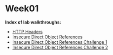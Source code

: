 # Week01
**Index of lab walkthroughs:**

* [HTTP Headers]
* [Insecure Direct Object References]
* [Insecure Direct Object References Challenge 1]
* [Insecure Direct Object References Challenge 2]

[HTTP Headers]: https://github.com/colton-gabertan/SecurityShepherdLabs/blob/HTTP-Headers/README.md
[Insecure Direct Object References]: https://github.com/colton-gabertan/SecurityShepherdLabs/blob/Insecure-Direct-Object-References/README.md
[Insecure Direct Object References Challenge 1]: https://github.com/colton-gabertan/SecurityShepherdLabs/blob/IDOR-Challenge-1/README.md
[Insecure Direct Object References Challenge 2]: https://github.com/colton-gabertan/SecurityShepherdLabs/blob/IDOR-Challenge-2/README.md
